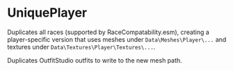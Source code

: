 # UniquePlayer

Duplicates all races (supported by RaceCompatability.esm), creating a
player-specific version that uses meshes under `Data\Meshes\Player\...`
and textures under `Data\Textures\Player\Textures\...`.

Duplicates OutfitStudio outfits to write to the new mesh path.
